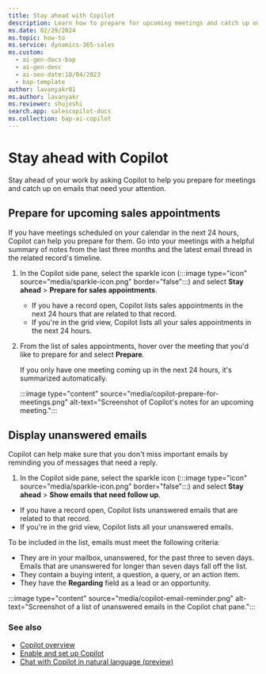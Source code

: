 ```yaml
---
title: Stay ahead with Copilot
description: Learn how to prepare for upcoming meetings and catch up on emails with Copilot in Dynamics 365 Sales.
ms.date: 02/29/2024
ms.topic: how-to
ms.service: dynamics-365-sales
ms.custom:
  - ai-gen-docs-bap
  - ai-gen-desc
  - ai-seo-date:10/04/2023
  - bap-template
author: lavanyakr01
ms.author: lavanyakr
ms.reviewer: shujoshi
search.app: salescopilot-docs
ms.collection: bap-ai-copilot
---
```


# Stay ahead with Copilot

Stay ahead of your work by asking Copilot to help you prepare for meetings and catch up on emails that need your attention.

## Prepare for upcoming sales appointments

If you have meetings scheduled on your calendar in the next 24 hours, Copilot can help you prepare for them. Go into your meetings with a helpful summary of notes from the last three months and the latest email thread in the related record's timeline.

1. In the Copilot side pane, select the sparkle icon (:::image type="icon" source="media/sparkle-icon.png" border="false":::) and select **Stay ahead** >  **Prepare for sales appointments**.

    - If you have a record open, Copilot lists sales appointments in the next 24 hours that are related to that record.
    - If you're in the grid view, Copilot lists all your sales appointments in the next 24 hours.

1. From the list of sales appointments, hover over the meeting that you'd like to prepare for and select **Prepare**.

    If you only have one meeting coming up in the next 24 hours, it's summarized automatically.

    :::image type="content" source="media/copilot-prepare-for-meetings.png" alt-text="Screenshot of Copilot's notes for an upcoming meeting.":::

## Display unanswered emails

Copilot can help make sure that you don't miss important emails by reminding you of messages that need a reply.

1. In the Copilot side pane, select the sparkle icon (:::image type="icon" source="media/sparkle-icon.png" border="false":::) and select **Stay ahead** >  **Show emails that need follow up**.

- If you have a record open, Copilot lists unanswered emails that are related to that record.
- If you're in the grid view, Copilot lists all your unanswered emails.

To be included in the list, emails must meet the following criteria:

- They are in your mailbox, unanswered, for the past three to seven days. Emails that are unanswered for longer than seven days fall off the list.
- They contain a buying intent, a question, a query, or an action item.
- They have the **Regarding** field as a lead or an opportunity.

:::image type="content" source="media/copilot-email-reminder.png" alt-text="Screenshot of a list of unanswered emails in the Copilot chat pane.":::

### See also

- [Copilot overview](copilot-overview.md)
- [Enable and set up Copilot](enable-setup-copilot.md)
- [Chat with Copilot in natural language (preview)](use-sales-copilot.md#chat-with-copilot-in-natural-language-preview)
